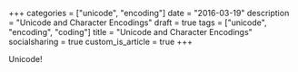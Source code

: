 +++
categories = ["unicode", "encoding"]
date = "2016-03-19"
description = "Unicode and Character Encodings"
draft = true
tags = ["unicode", "encoding", "coding"]
title = "Unicode and Character Encodings"
socialsharing = true
custom_is_article = true
+++

Unicode!
